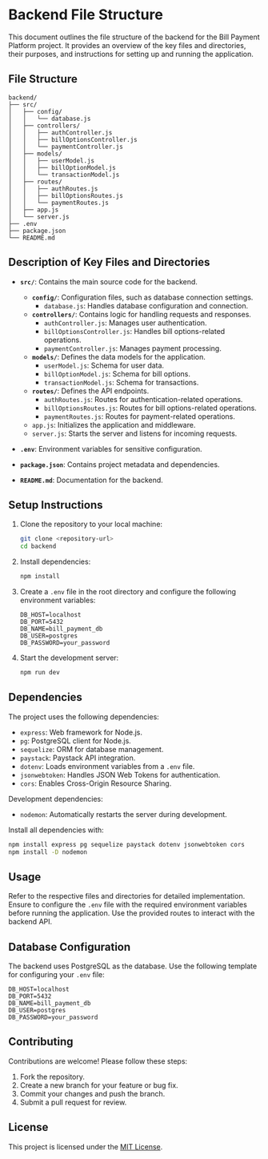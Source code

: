 # Backend File Structure

This document outlines the file structure of the backend for the Bill Payment Platform project. It provides an overview of the key files and directories, their purposes, and instructions for setting up and running the application.

## File Structure

```
backend/
├── src/
│   ├── config/
│   │   └── database.js
│   ├── controllers/
│   │   ├── authController.js
│   │   ├── billOptionsController.js
│   │   └── paymentController.js
│   ├── models/
│   │   ├── userModel.js
│   │   ├── billOptionModel.js
│   │   └── transactionModel.js
│   ├── routes/
│   │   ├── authRoutes.js
│   │   ├── billOptionsRoutes.js
│   │   └── paymentRoutes.js
│   ├── app.js
│   └── server.js
├── .env
├── package.json
└── README.md
```

## Description of Key Files and Directories

- **`src/`**: Contains the main source code for the backend.
    - **`config/`**: Configuration files, such as database connection settings.
        - `database.js`: Handles database configuration and connection.
    - **`controllers/`**: Contains logic for handling requests and responses.
        - `authController.js`: Manages user authentication.
        - `billOptionsController.js`: Handles bill options-related operations.
        - `paymentController.js`: Manages payment processing.
    - **`models/`**: Defines the data models for the application.
        - `userModel.js`: Schema for user data.
        - `billOptionModel.js`: Schema for bill options.
        - `transactionModel.js`: Schema for transactions.
    - **`routes/`**: Defines the API endpoints.
        - `authRoutes.js`: Routes for authentication-related operations.
        - `billOptionsRoutes.js`: Routes for bill options-related operations.
        - `paymentRoutes.js`: Routes for payment-related operations.
    - `app.js`: Initializes the application and middleware.
    - `server.js`: Starts the server and listens for incoming requests.

- **`.env`**: Environment variables for sensitive configuration.
- **`package.json`**: Contains project metadata and dependencies.
- **`README.md`**: Documentation for the backend.

## Setup Instructions

1. Clone the repository to your local machine:
   ```bash
   git clone <repository-url>
   cd backend
   ```

2. Install dependencies:
   ```bash
   npm install
   ```

3. Create a `.env` file in the root directory and configure the following environment variables:
   ```env
   DB_HOST=localhost
   DB_PORT=5432
   DB_NAME=bill_payment_db
   DB_USER=postgres
   DB_PASSWORD=your_password
   ```

4. Start the development server:
   ```bash
   npm run dev
   ```

## Dependencies

The project uses the following dependencies:
- `express`: Web framework for Node.js.
- `pg`: PostgreSQL client for Node.js.
- `sequelize`: ORM for database management.
- `paystack`: Paystack API integration.
- `dotenv`: Loads environment variables from a `.env` file.
- `jsonwebtoken`: Handles JSON Web Tokens for authentication.
- `cors`: Enables Cross-Origin Resource Sharing.

Development dependencies:
- `nodemon`: Automatically restarts the server during development.

Install all dependencies with:
```bash
npm install express pg sequelize paystack dotenv jsonwebtoken cors
npm install -D nodemon
```

## Usage

Refer to the respective files and directories for detailed implementation. Ensure to configure the `.env` file with the required environment variables before running the application. Use the provided routes to interact with the backend API.

## Database Configuration

The backend uses PostgreSQL as the database. Use the following template for configuring your `.env` file:
```env
DB_HOST=localhost
DB_PORT=5432
DB_NAME=bill_payment_db
DB_USER=postgres
DB_PASSWORD=your_password
```

## Contributing

Contributions are welcome! Please follow these steps:
1. Fork the repository.
2. Create a new branch for your feature or bug fix.
3. Commit your changes and push the branch.
4. Submit a pull request for review.

## License

This project is licensed under the [MIT License](LICENSE).
